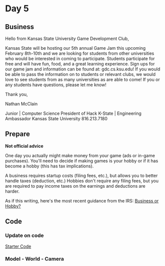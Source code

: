# Day 5

## Business

Hello from Kansas State University Game Development Club,

Kansas State will be hosting our 5th annual Game Jam this upcoming February 8th-10th and we are looking for students from other universities who would be interested in coming to participate. Students participate for free and will have fun, food, and a great learning experience. Sign ups for our game jam and information can be found at: gdc.cs.ksu.edu! If you would be able to pass the information on to students or relevant clubs, we would love to see students from as many universities as are able to come! If you or any students have questions, please let me know! 

Thank you,

Nathan McClain

Junior | Computer Science
President of Hack K-State | Engineering Ambassador
Kansas State University
816.213.7180

## Prepare

**Not official advice**

One day you actually might make money from your game (ads or in-game purchases). You'll need to decide if making games is your hobby or if it has become a hobby (this has tax implications).

A business requires startup costs (filing fees, etc.), but allows you to better handle taxes (deduction, etc.) Hobbies don't require any filing fees, but you are required to pay income taxes on the earnings and deductions are harder.

As if this writing, here's the most recent guidance from the IRS: [Business or Hobby?](https://www.irs.gov/faqs/small-business-self-employed-other-business/income-expenses/income-expenses)

## Code

### Update on code

[Starter Code](https://github.com/CS2510/code/blob/master/day5/starter.html)

### Model - World - Camera







